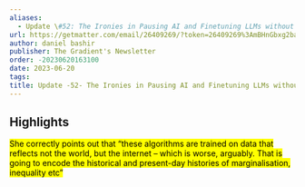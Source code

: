 ```yaml
---
aliases:
  - Update \#52: The Ironies in Pausing AI and Finetuning LLMs without Backpropagation
url: https://getmatter.com/email/26409269/?token=26409269%3AmBHnGbxg2baY3x6OsBXIsKnYWMQ
author: daniel bashir
publisher: The Gradient's Newsletter
order: -20230620163100
date: 2023-06-20
tags:
title: Update -52- The Ironies in Pausing AI and Finetuning LLMs without Backpropagation
---
```


## Highlights
<mark>She correctly points out that “these algorithms are trained on data that reflects not the world, but the internet – which is worse, arguably. That is going to encode the historical and present-day histories of marginalisation, inequality etc”</mark>